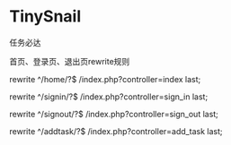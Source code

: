 TinySnail
=========

任务必达

首页、登录页、退出页rewrite规则

rewrite ^/home/?$ /index.php?controller=index last;

rewrite ^/signin/?$ /index.php?controller=sign_in last;

rewrite ^/signout/?$ /index.php?controller=sign_out last;

rewrite ^/addtask/?$ /index.php?controller=add_task last;
